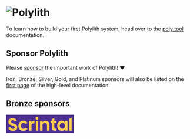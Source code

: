 # <img src="images/logo.png" width="50%" alt="Polylith" id="logo">

To learn how to build your first Polylith system, head over to the <a href="https://polylith.gitbook.io/poly">poly tool</a> documentation.

## Sponsor Polylith

Please [sponsor](https://github.com/sponsors/polyfy) the important work of Polylith! ❤️

Iron, Bronze, Silver, Gold, and Platinum sponsors will also be listed on the [first page](https://polylith.gitbook.io/polylith) of the high-level documentation.

## Bronze sponsors

[<img src="images/logos/scrintal.png" height="50px" alt="scrintal.com"/>](https://www.scrintal.com)
